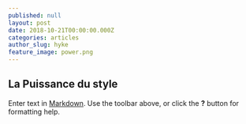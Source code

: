 ```yaml
---
published: null
layout: post
date: 2018-10-21T00:00:00.000Z
categories: articles
author_slug: hyke
feature_image: power.png
---
```

## La Puissance du style 

Enter text in [Markdown](http://daringfireball.net/projects/markdown/). Use the toolbar above, or click the **?** button for formatting help.
